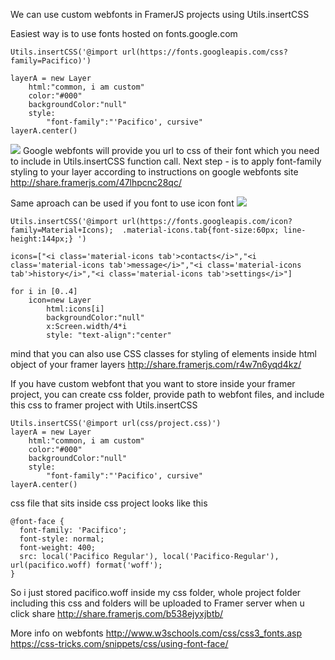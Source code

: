 We can use custom webfonts in FramerJS projects using Utils.insertCSS

Easiest way is to use fonts hosted on fonts.google.com
```
Utils.insertCSS('@import url(https://fonts.googleapis.com/css?family=Pacifico)')

layerA = new Layer
	html:"common, i am custom"
	color:"#000"
	backgroundColor:"null"
	style:
		"font-family":"'Pacifico', cursive"
layerA.center()
```
![](https://github.com/mamezito/customFontsFramerJS/blob/master/customfont.png)
Google webfonts will provide you url to css of their font which you need to include in Utils.insertCSS function call.
Next step - is to apply font-family styling to your layer according to instructions on google webfonts site
http://share.framerjs.com/47lhpcnc28qc/



Same aproach can be used if you font to use icon font
![](https://github.com/mamezito/customFontsFramerJS/blob/master/iconfont.png)
```
Utils.insertCSS('@import url(https://fonts.googleapis.com/icon?family=Material+Icons);  .material-icons.tab{font-size:60px; line-height:144px;} ')

icons=["<i class='material-icons tab'>contacts</i>","<i class='material-icons tab'>message</i>","<i class='material-icons tab'>history</i>","<i class='material-icons tab'>settings</i>"]

for i in [0..4]
	icon=new Layer
		html:icons[i]
		backgroundColor:"null"
		x:Screen.width/4*i
		style: "text-align":"center"

```
mind that you can also use CSS classes for styling of elements inside html object of your framer layers
http://share.framerjs.com/r4w7n6yqd4kz/


If you have custom webfont that you want to store inside your framer project, you can create css folder, provide path to webfont files, and include this css to framer project with Utils.insertCSS
```
Utils.insertCSS('@import url(css/project.css)')
layerA = new Layer
	html:"common, i am custom"
	color:"#000"
	backgroundColor:"null"
	style:
		"font-family":"'Pacifico', cursive"
layerA.center()
```

css file that sits inside css project looks like this
```
@font-face {
  font-family: 'Pacifico';
  font-style: normal;
  font-weight: 400;
  src: local('Pacifico Regular'), local('Pacifico-Regular'), url(pacifico.woff) format('woff');
}
```
So i just stored pacifico.woff inside my css folder, whole project folder including this css and folders will be uploaded to Framer server when u click share
http://share.framerjs.com/b538ejyxjbtb/

More info on webfonts
http://www.w3schools.com/css/css3_fonts.asp
https://css-tricks.com/snippets/css/using-font-face/



